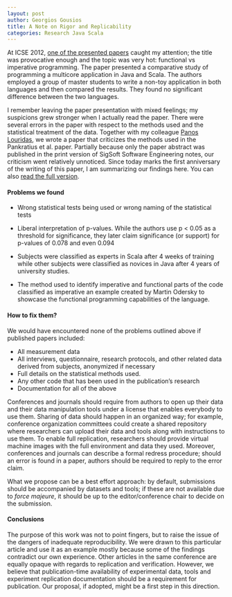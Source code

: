 ```yaml
---
layout: post
author: Georgios Gousios
title: A Note on Rigor and Replicability
categories: Research Java Scala
---
```


At ICSE 2012, [one of the presented papers](http://ieeexplore.ieee.org/xpls/abs_all.jsp?arnumber=6227200) caught my attention; the title
was provocative enough and the topic was very hot: functional vs imperative
programming. The paper presented a comparative study of programming a multicore
application in Java and Scala. The authors employed a group of master
students to write a non-toy application in both languages and then compared
the results. They found no significant difference between the two languages.

I remember leaving the paper presentation with mixed feelings; my suspicions
grew stronger when I actually read the paper. There were several errors in the
paper with respect to the methods used and the statistical treatment of the
data. Together with my colleague [Panos Louridas](https://twitter.com/louridas), we wrote a paper that criticizes the
methods used in the Pankratius et al. paper. Partially because only the paper
abstract was published in the print version of SigSoft Software Engineering
notes, our criticism went relatively unnoticed. Since today marks the first
anniversary of the writing of this paper, I am summarizing our findings here.
You can also [read the full version](http://www.gousios.gr/bibliography/LG12.html).

#### Problems we found

* Wrong statistical tests being used or wrong naming of the statistical tests

* Liberal interpretation of p-values. While the authors use p < 0.05 as a
threshold for significance, they later claim significance (or support) for p-values of 0.078 and even 0.094

* Subjects were classified as experts in Scala after 4 weeks of training while
other subjects were classified as novices in Java after 4 years of university
studies.

* The method used to identify imperative and functional parts of the code
classified as imperative an example created by Martin Odersky to showcase
the functional programming capabilities of the language.

#### How to fix them?

We would have encountered none of the problems outlined above if published papers included:

* All measurement data
* All interviews, questionnaire, research protocols, and other related data derived from subjects, anonymized if necessary
* Full details on the statistical methods used.
* Any other code that has been used in the publication’s research
* Documentation for all of the above

Conferences and journals should require from authors to open up their data and
their data manipulation tools under a license that enables everybody to use
them. Sharing of data should happen in an organized way; for example, conference
organization committees could create a shared repository where researchers can
upload their data and tools along with instructions to use them. To enable full
replication, researchers should provide virtual machine images with the full
environment and data they used. Moreover, conferences and journals can describe
a formal redress procedure; should an error is found in a paper, authors should
be required to reply to the error claim.

What we propose can be a best effort approach: by default, submissions should be
accompanied by datasets and tools; if these are not available due to *force
majeure*, it should be up to the editor/conference chair to decide on the
submission.

#### Conclusions

The purpose of this work was not to point fingers, but to raise the issue of the
dangers of inadequate reproducibility. We were drawn to this particular article
and use it as an example mostly because some of the findings contradict our own
experience. Other articles in the same conference are equally opaque with
regards to replication and verification. However, we believe that
publication-time availability of experimental data, tools and experiment
replication documentation should be a requirement for publication. Our proposal,
if adopted, might be a first step in this direction.

